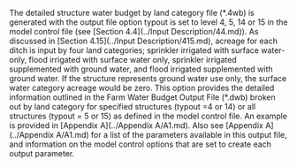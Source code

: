 The detailed structure water budget by land category file (\*.4wb) is generated with the output file option 
typout is set to level 4, 5, 14 or 15 in the model control file (see [Section 4.4](../Input Description/44.md)). As discussed in [Section 4.15](../Input Description/415.md), acreage for each ditch is input by four land categories; sprinkler irrigated with surface water-only, 
flood irrigated with surface water only, sprinkler irrigated supplemented with ground water, and flood irrigated 
supplemented with ground water.  If the structure represents ground water use only, the surface water category 
acreage would be zero. This option provides the detailed information outlined in the Farm Water Budget Output 
File (\*.dwb) broken out by land category for specified structures (typout =4 or 14) or all structures 
(typout = 5 or 15) as defined in the model control file. An example is provided in [Appendix A](../Appendix A/A1.md).  Also see 
[Appendix A](../Appendix A/A1.md) for a list of the parameters available in this output file, and information on the model control 
options that are set to create each output parameter. 
